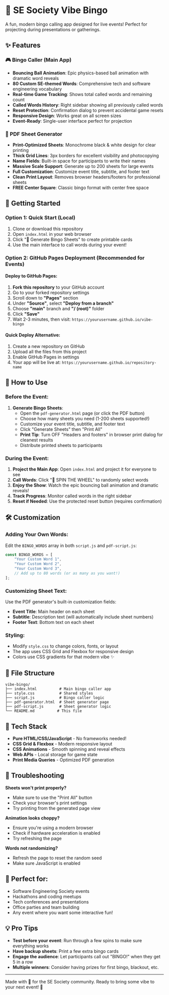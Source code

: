 # 🎯 SE Society Vibe Bingo

A fun, modern bingo calling app designed for live events! Perfect for projecting during presentations or gatherings.

## ✨ Features

### 🎮 Bingo Caller (Main App)
- **Bouncing Ball Animation**: Epic physics-based ball animation with dramatic word reveals
- **80 Custom SE-themed Words**: Comprehensive tech and software engineering vocabulary
- **Real-time Game Tracking**: Shows total called words and remaining count
- **Called Words History**: Right sidebar showing all previously called words
- **Reset Protection**: Confirmation dialog to prevent accidental game resets
- **Responsive Design**: Works great on all screen sizes
- **Event-Ready**: Single-user interface perfect for projection

### 📄 PDF Sheet Generator
- **Print-Optimized Sheets**: Monochrome black & white design for clear printing
- **Thick Grid Lines**: 3px borders for excellent visibility and photocopying
- **Name Fields**: Built-in space for participants to write their names
- **Massive Scale Support**: Generate up to 200 sheets for large events
- **Full Customization**: Customize event title, subtitle, and footer text
- **Clean Print Layout**: Removes browser headers/footers for professional sheets
- **FREE Center Square**: Classic bingo format with center free space

## 🚀 Getting Started

### Option 1: Quick Start (Local)
1. Clone or download this repository
2. Open `index.html` in your web browser
3. Click "📄 Generate Bingo Sheets" to create printable cards
4. Use the main interface to call words during your event!

### Option 2: GitHub Pages Deployment (Recommended for Events)

#### Deploy to GitHub Pages:
1. **Fork this repository** to your GitHub account
2. Go to your forked repository settings
3. Scroll down to **"Pages"** section
4. Under **"Source"**, select **"Deploy from a branch"**
5. Choose **"main"** branch and **"/ (root)"** folder
6. Click **"Save"**
7. Wait 2-3 minutes, then visit: `https://yourusername.github.io/vibe-bingo`

#### Quick Deploy Alternative:
1. Create a new repository on GitHub
2. Upload all the files from this project
3. Enable GitHub Pages in settings
4. Your app will be live at: `https://yourusername.github.io/repository-name`

## 🎯 How to Use

### Before the Event:
1. **Generate Bingo Sheets**: 
   - Open the `pdf-generator.html` page (or click the PDF button)
   - Choose how many sheets you need (1-200 sheets supported!)
   - Customize your event title, subtitle, and footer text
   - Click "Generate Sheets" then "Print All"
   - **Print Tip**: Turn OFF "Headers and footers" in browser print dialog for cleanest results
   - Distribute printed sheets to participants

### During the Event:
1. **Project the Main App**: Open `index.html` and project it for everyone to see
2. **Call Words**: Click "🎲 SPIN THE WHEEL" to randomly select words
3. **Enjoy the Show**: Watch the epic bouncing ball animation and dramatic reveals!
4. **Track Progress**: Monitor called words in the right sidebar
5. **Reset if Needed**: Use the protected reset button (requires confirmation)

## 🛠️ Customization

### Adding Your Own Words:
Edit the `BINGO_WORDS` array in both `script.js` and `pdf-script.js`:

```javascript
const BINGO_WORDS = [
    "Your Custom Word 1",
    "Your Custom Word 2",
    "Your Custom Word 3",
    // Add up to 80 words (or as many as you want!)
];
```

### Customizing Sheet Text:
Use the PDF generator's built-in customization fields:
- **Event Title**: Main header on each sheet
- **Subtitle**: Description text (will automatically include sheet numbers)
- **Footer Text**: Bottom text on each sheet

### Styling:
- Modify `style.css` to change colors, fonts, or layout
- The app uses CSS Grid and Flexbox for responsive design
- Colors use CSS gradients for that modern vibe ✨

## 📁 File Structure

```
vibe-bingo/
├── index.html          # Main bingo caller app
├── style.css           # Shared styles
├── script.js           # Bingo caller logic
├── pdf-generator.html  # Sheet generator page
├── pdf-script.js       # Sheet generator logic
└── README.md          # This file
```

## 🎨 Tech Stack

- **Pure HTML/CSS/JavaScript** - No frameworks needed!
- **CSS Grid & Flexbox** - Modern responsive layout
- **CSS Animations** - Smooth spinning and reveal effects
- **Web APIs** - Local storage for game state
- **Print Media Queries** - Optimized PDF generation

## 🐛 Troubleshooting

**Sheets won't print properly?**
- Make sure to use the "Print All" button
- Check your browser's print settings
- Try printing from the generated page view

**Animation looks choppy?**
- Ensure you're using a modern browser
- Check if hardware acceleration is enabled
- Try refreshing the page

**Words not randomizing?**
- Refresh the page to reset the random seed
- Make sure JavaScript is enabled

## 🎉 Perfect for:
- Software Engineering Society events
- Hackathons and coding meetups  
- Tech conferences and presentations
- Office parties and team building
- Any event where you want some interactive fun!

## 💡 Pro Tips
- **Test before your event**: Run through a few spins to make sure everything works
- **Have backup sheets**: Print a few extra bingo cards
- **Engage the audience**: Let participants call out "BINGO!" when they get 5 in a row
- **Multiple winners**: Consider having prizes for first bingo, blackout, etc.

---

Made with 💜 for the SE Society community. Ready to bring some vibe to your next event! 🚀
